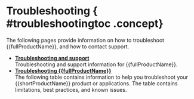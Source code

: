# Troubleshooting { #troubleshootingtoc .concept}

The following pages provide information on how to troubleshoot {{fullProductName}}, and how to contact support.

-   **[Troubleshooting and support](tr_troubleshooting_and_support.md)**  
Troubleshooting and support information for {{fullProductName}}.
-   **[Troubleshooting {{fullProductName}}](tr_troubleshooting.md)**  
The following table contains information to help you troubleshoot your {{shortProductName}} product or applications. The table contains limitations, best practices, and known issues.

